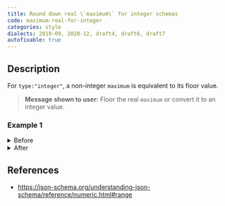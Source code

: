 ```yaml
---
title: Round down real \`maximum\` for integer schemas
code: maximum-real-for-integer
categories: style
dialects: 2019-09, 2020-12, draft4, draft6, draft7
autofixable: true
---
```


## Description
For `type:"integer"`, a non-integer `maximum` is equivalent to its floor value.

> **Message shown to user:**
> Floor the real `maximum` or convert it to an integer value.

### Example 1
<details><summary>Before</summary>
```json
{
  "type": "integer",
  "maximum": 7.8
}
```
</details>

<details><summary>After</summary>
```json
{
  "type": "integer",
  "maximum": 7
}
```
</details>

## References
* <https://json-schema.org/understanding-json-schema/reference/numeric.html#range>
